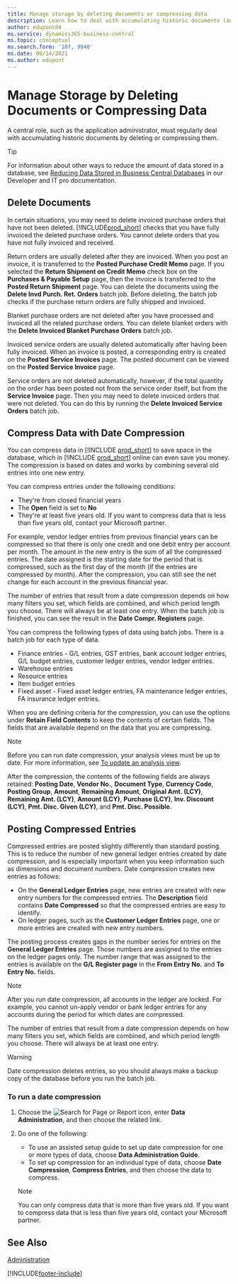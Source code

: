 ```yaml
---
title: Manage storage by deleting documents or compressing data
description: Learn how to deal with accumulating historic documents (and reduce the amount of data stored in a database) by deleting or compressing them.
author: edupont04
ms.service: dynamics365-business-central
ms.topic: conceptual
ms.search.form: '107, 9040'
ms.date: 06/14/2021
ms.author: edupont
---
```

# <a name="manage-storage-by-deleting-documents-or-compressing-data"></a>Manage Storage by Deleting Documents or Compressing Data

A central role, such as the application administrator, must regularly deal with accumulating historic documents by deleting or compressing them.  

> [!TIP]
> For information about other ways to reduce the amount of data stored in a database, see [Reducing Data Stored in Business Central Databases](/dynamics365/business-central/dev-itpro/administration/database-reduce-data) in our Developer and IT pro documentation.

## <a name="delete-documents"></a>Delete Documents

In certain situations, you may need to delete invoiced purchase orders that have not been deleted. [!INCLUDE[prod_short](includes/prod_short.md)] checks that you have fully invoiced the deleted purchase orders. You cannot delete orders that you have not fully invoiced and received.  

Return orders are usually deleted after they are invoiced. When you post an invoice, it is transferred to the **Posted Purchase Credit Memo** page. If you selected the **Return Shipment on Credit Memo** check box on the **Purchases & Payable Setup** page, then the invoice is transferred to the **Posted Return Shipment** page. You can delete the documents using the **Delete Invd Purch. Ret. Orders** batch job. Before deleting, the batch job checks if the purchase return orders are fully shipped and invoiced.  

Blanket purchase orders are not deleted after you have processed and invoiced all the related purchase orders. You can delete blanket orders with the **Delete Invoiced Blanket Purchase Orders** batch job.  

Invoiced service orders are usually deleted automatically after having been fully invoiced. When an invoice is posted, a corresponding entry is created on the **Posted Service Invoices** page. The posted document can be viewed on the **Posted Service Invoice** page.  

Service orders are not deleted automatically, however, if the total quantity on the order has been posted not from the service order itself, but from the **Service Invoice** page. Then you may need to delete invoiced orders that were not deleted. You can do this by running the **Delete Invoiced Service Orders** batch job.  

## <a name="compress-data-with-date-compression"></a>Compress Data with Date Compression

You can compress data in [!INCLUDE [prod_short](includes/prod_short.md)] to save space in the database, which in [!INCLUDE [prod_short](includes/prod_short.md)] online can even save you money. The compression is based on dates and works by combining several old entries into one new entry. 

You can compress entries under the following conditions:

* They're from closed financial years
* The **Open** field is set to **No** 
* They're at least five years old. If you want to compress data that is less than five years old, contact your Microsoft partner.

For example, vendor ledger entries from previous financial years can be compressed so that there is only one credit and one debit entry per account per month. The amount in the new entry is the sum of all the compressed entries. The date assigned is the starting date for the period that is compressed, such as the first day of the month (if the entries are compressed by month). After the compression, you can still see the net change for each account in the previous financial year.

The number of entries that result from a date compression depends on how many filters you set, which fields are combined, and which period length you choose. There will always be at least one entry. When the batch job is finished, you can see the result in the **Date Compr. Registers** page.

You can compress the following types of data using batch jobs. There is a batch job for each type of data.

* Finance entries - G/L entries, GST entries, bank account ledger entries, G/L budget entries, customer ledger entries, vendor ledger entries.
* Warehouse entries 
* Resource entries
* Item budget entries
* Fixed asset - Fixed asset ledger entries, FA maintenance ledger entries, FA insurance ledger entries.

When you are defining criteria for the compression, you can use the options under **Retain Field Contents** to keep the contents of certain fields. The fields that are available depend on the data that you are compressing.

> [!NOTE]
> Before you can run date compression, your analysis views must be up to date. For more information, see [To update an analysis view](bi-how-analyze-data-dimension.md#to-update-an-analysis-view).

After the compression, the contents of the following fields are always retained: **Posting Date**, **Vendor No.**, **Document Type**, **Currency Code**, **Posting Group**, **Amount**, **Remaining Amount**, **Original Amt. (LCY)**, **Remaining Amt. (LCY)**, **Amount (LCY)**, **Purchase (LCY)**, **Inv. Discount (LCY)**, **Pmt. Disc. Given (LCY)**, and **Pmt. Disc. Possible**.

## <a name="posting-compressed-entries"></a>Posting Compressed Entries
Compressed entries are posted slightly differently than standard posting. This is to reduce the number of new general ledger entries created by date compression, and is especially important when you keep information such as dimensions and document numbers. Date compression creates new entries as follows:
* On the **General Ledger Entries** page, new entries are created with new entry numbers for the compressed entries. The **Description** field contains **Date Compressed** so that the compressed entries are easy to identify. 
* On ledger pages, such as the **Customer Ledger Entries** page, one or more entries are created with new entry numbers. 

The posting process creates gaps in the number series for entries on the **General Ledger Entries** page. Those numbers are assigned to the entries on the ledger pages only. The number range that was assigned to the entries is available on the **G/L Register page**  in the **From Entry No.** and **To Entry No.** fields. 

> [!NOTE]
> After you run date compression, all accounts in the ledger are locked. For example, you cannot un-apply vendor or bank ledger entries for any accounts during the period for which dates are compressed.

The number of entries that result from a date compression depends on how many filters you set, which fields are combined, and which period length you choose. There will always be at least one entry. 

> [!WARNING]
> Date compression deletes entries, so you should always make a backup copy of the database before you run the batch job.

### <a name="to-run-a-date-compression"></a>To run a date compression
1. Choose the ![Search for Page or Report](media/ui-search/search_small.png "Search for Page or Report icon") icon, enter **Data Administration**, and then choose the related link.
2. Do one of the following:
    * To use an assisted setup guide to set up date compression for one or more types of data, choose **Data Administration Guide**.
    * To set up compression for an individual type of data, choose **Date Compression**, **Compress Entries**, and then choose the data to compress.

   > [!NOTE]
   > You can only compress data that is more than five years old. If you want to compress data that is less than five years old, contact your Microsoft partner.

## <a name="see-also"></a>See Also

[Administration](admin-setup-and-administration.md)  


[!INCLUDE[footer-include](includes/footer-banner.md)]
